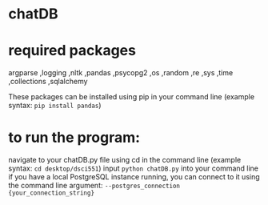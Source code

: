# chatDB

# required packages
argparse
,logging
,nltk
,pandas
,psycopg2 
,os 
,random 
,re 
,sys 
,time 
,collections 
,sqlalchemy 

These packages can be installed using pip in your command line (example syntax: `pip install pandas`)

# to run the program:
navigate to your chatDB.py file using cd in the command line (example syntax: `cd desktop/dsci551`)
input `python chatDB.py` into your command line
if you have a local PostgreSQL instance running, you can connect to it using the command line argument:
`--postgres_connection {your_connection_string}`
